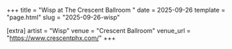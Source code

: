 +++
title = "Wisp at The Crescent Ballroom "
date = 2025-09-26
template = "page.html"
slug = "2025-09-26-wisp"

[extra]
artist = "Wisp"
venue = "Crescent Ballroom"
venue_url = "https://www.crescentphx.com/"
+++
